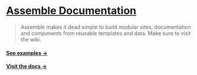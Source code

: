 # [Assemble Documentation](http://assemble.io/)

> Assemble makes it dead simple to build modular sites, documentation and components from reusable templates and data. Make sure to visit the wiki.


#### [See examples →](https://github.com/assemble/assemble-examples/)

#### [Visit the docs →](http://assemble.io/)